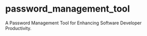 # password_management_tool

 A Password Management Tool for Enhancing Software Developer Productivity.
